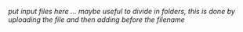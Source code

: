 *put input files here ... maybe useful to divide in folders, this is done by uploading the file and then adding <folder name> before the filename*
